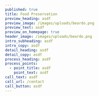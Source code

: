 ```yaml
---
published: true
title: Food Preservation
preview_heading: asdf
preview_image: /images/uploads/beardo.png
preview_text: asdf
preview_on_homepage: true
header_image: /images/uploads/beardo.png
intro_subheading: asdf
intro_copy: asdf
detail_heading: asdf
detail_copy: asdf
process_heading: asdf
process_points:
  - point_title: asdf
    point_text: asdf
call_text: asdf
call_url: /contact
call_button: asdf
---
```


